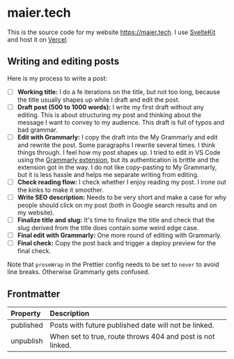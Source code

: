# maier.tech

This is the source code for my website https://maier.tech. I use
[SvelteKit](https://kit.svelte.dev/) and host it on [Vercel](https://vercel.com/).

## Writing and editing posts

Here is my process to write a post:

- [ ] **Working title:** I do a fe iterations on the title, but not too long, because the title
      usually shapes up while I draft and edit the post.
- [ ] **Draft post (500 to 1000 words):** I write my first draft without any editing. This is about
      structuring my post and thinking about the message I want to convey to my audience. This draft
      is full of typos and bad grammar.
- [ ] **Edit with Grammarly:** I copy the draft into the My Grammarly and edit and rewrite the post.
      Some paragraphs I rewrite several times. I think things through. I feel how my post shapes up.
      I tried to edit in VS Code using the
      [Grammarly extension](https://marketplace.visualstudio.com/items?itemName=znck.grammarly), but
      its authentication is brittle and the extension got in the way. I do not like copy-pasting to
      My Grammarly, but it is less hassle and helps me separate writing from editing.
- [ ] **Check reading flow:** I check whether I enjoy reading my post. I irone out the kinks to make
      it smoother.
- [ ] **Write SEO description:** Needs to be very short and make a case for why people should click
      on my post (both in Google search results and on my website).
- [ ] **Finalize title and slug:** It's time to finalize the title and check that the slug derived
      from the title does contain some weird edge case.
- [ ] **Final edit with Grammarly:** One more round of editing with Grammarly.
- [ ] **Final check:** Copy the post back and trigger a deploy preview for the final check.

Note that `proseWrap` in the Prettier config needs to be set to `never` to avoid line breaks.
Otherwise Grammarly gets confused.

## Frontmatter

| Property  | Description                                                |
| :-------- | :--------------------------------------------------------- |
| published | Posts with future published date will not be linked.       |
| unpublish | When set to true, route throws 404 and post is not linked. |
